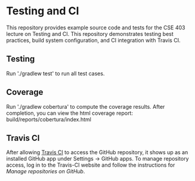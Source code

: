 # Testing and CI
This repository provides example source code and tests for the CSE 403 lecture
on Testing and CI. This repository demonstrates testing best practices, build
system configuration, and CI integration with Travis CI.

## Testing
Run './gradlew test' to run all test cases.

## Coverage
Run './gradlew cobertura' to compute the coverage results. After completion, you can
view the html coverage report: build/reports/cobertura/index.html

## Travis CI
After allowing [Travis CI](https://travis-ci.com) to access the GitHub repository,
it shows up as an installed GitHub app under Settings -> GitHub apps. To manage
repository access, log in to the Travis-CI website and follow the instructions
for *Manage repositories on GitHub*.
